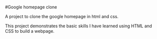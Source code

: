 #Google homepage clone

A project to clone the google homepage in html and css.

This project demonstrates the basic skills I have learned using HTML and CSS to build a webpage. 